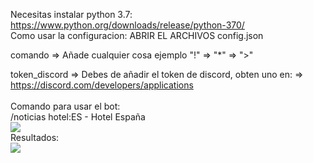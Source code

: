Necesitas instalar python 3.7: https://www.python.org/downloads/release/python-370/
<br>
Como usar la configuracion:
ABRIR EL ARCHIVOS config.json

comando => Añade cualquier cosa ejemplo "!" => "*" => ">"



token_discord => Debes de añadir el token de discord, obten uno en: => https://discord.com/developers/applications
<br>
<br>
Comando para usar el bot:
<br>
/noticias hotel:ES - Hotel España
<br>
<img src="https://i.imgur.com/Sfr2e1X.png">
<br>
Resultados:
<br>
<img src="https://i.imgur.com/BDskcPQ.png">
<br>
